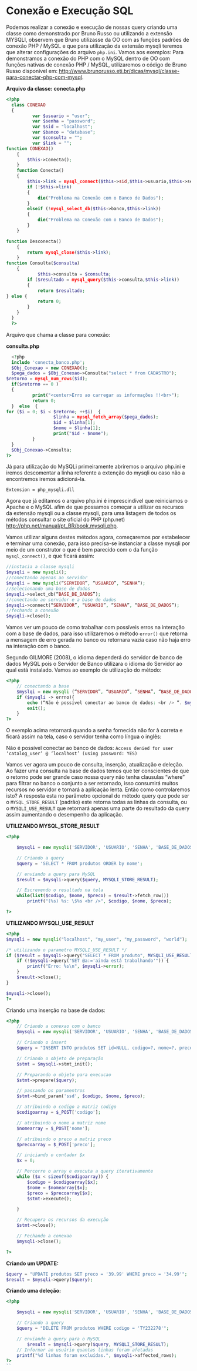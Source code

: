 # Conexão e Execução SQL

Podemos realizar a conexão e execução de nossas query criando uma classe como demonstrado por Bruno Russo ou utilizando a extensão MYSQLI, observem que Bruno utilizasse da OO com as funções padrões de conexão PHP / MySQL e que para utilização da extensão mysqli teremos que alterar configurações do arquivo `php.ini`.
Vamos aos exemplos:
Para demonstramos a conexão do PHP com o MySQL dentro de OO com funções nativas de conexão PHP / MySQL, utilizaremos o código de Bruno Russo disponível em:
http://www.brunorusso.eti.br/dicas/mysql/classe-para-conectar-php-com-mysql.

**Arquivo da classe: conecta.php**
```php
<?php
  class CONEXAO
  {
          var $usuario = "user";
          var $senha = "password";
          var $sid = "localhost";
          var $banco = "database";
          var $consulta = "";
          var $link = "";
function CONEXAO()
  	{
 		$this->Conecta();
  	}
  	function Conecta()
  	{
  		$this->link = mysql_connect($this->sid,$this->usuario,$this->senha);
  		if (!$this->link)
  		{
  			die("Problema na Conexão com o Banco de Dados");
  		}
  		elseif (!mysql_select_db($this->banco,$this->link))
  		{
  			die("Problema na Conexão com o Banco de Dados");
  		}
  	}

function Desconecta()
  	{
  		return mysql_close($this->link);
  	}
function Consulta($consulta)
  	{
          	$this->consulta = $consulta;
  		if ($resultado = mysql_query($this->consulta,$this->link))
  		{
  			return $resultado;
} else {
  			return 0;
  		}
  	}
  }
  ?>
```

Arquivo que chama a classe para conexão:

**consulta.php**
```php
  <?php
  include 'conecta_banco.php';
  $Obj_Conexao = new CONEXAO();
  $pega_dados = $Obj_Conexao->Consulta("select * from CADASTRO");
$retorno = mysql_num_rows($id);
  if($retorno == 0 )
  {
          print("<center>Erro ao carregar as informações !!<br>");
          return 0;
  }  else  {
for ($i = 0; $i < $retorno; ++$i)  {
                  $linha = mysql_fetch_array($pega_dados);
                  $id = $linha[1];
                  $nome = $linha[1];
                  print("$id - $nome");
          }
  }
  $Obj_Conexao->Consulta;
?>
```
Já para utilização do MySQLi primeiramente abriremos o arquivo php.ini e iremos descomentar a linha referente a extenção do mysqli ou caso não a encontremos iremos adicioná-la.

`Extension = php_mysqli.dll`

Agora que já editamos o arquivo php.ini é imprescindível que reiniciamos o Apache e o MySQL afim de que possamos começar a utilizar os recursos da extensão mysqli ou a classe mysqli, para uma listagem de todos os métodos consultar o site oficial do PHP (php.net) http://php.net/manual/pt_BR/book.mysqli.php.

Vamos utilizar alguns destes métodos agora, começaremos por estabelecer e terminar uma conexão, para isso precisa-se instanciar a classe mysqli por meio de um construtor o que é bem parecido com o da função `mysql_connect()`, e que ficará assim:

```php
//instacia a classe mysqli
$mysqli = new mysqli();
//conectando apenas ao servidor
$mysqli = new mysqli(“SERVIDOR”, “USUARIO”, “SENHA”);
//Selecionando uma base de dados
$mysqli->select_db(“BASE_DE_DADOS”);
//conectando ao servidor e a base de dados
$mysqli->connect(“SERVIDOR”, “USUARIO”, “SENHA”, “BASE_DE_DADOS”);
//fechando a conexão
$mysqli->close();
````

Vamos ver um pouco de como trabalhar com possíveis erros na interação com a base de dados, para isso utilizaremos o método `error()` que retorna a mensagem de erro gerada no banco ou retornara vazia caso não haja erro na interação com o banco.

Segundo GILMORE (2008), o idioma dependerá do servidor de banco de dados MySQL pois o Servidor de Banco utilizara o idioma do Servidor ao qual está instalado.
Vamos ao exemplo de utilização do método:

```php
<?php
	// conectando a base
	$myslqi = new mysqli (“SERVIDOR”, “USUARIO”, ”SENHA”, “BASE_DE_DADOS”);
	if ($mysqli -> errno){
		echo (“Não é possível conectar ao banco de dados: <br /> ”. $mysqli->error);
		exit();
	}
?>
```

O exemplo acima retornará quando a senha fornecida não for à correta e ficará assim na tela, caso o servidor tenha como língua o inglês:

Não é possível conectar ao banco de dados:
`Access denied for user ‘catalog_user’ @ ‘localhost’ (using password: YES)`

Vamos ver agora um pouco de consulta, inserção, atualização e deleção. Ao fazer uma consulta na base de dados temos que ter conscientes de que o retorno pode ser grande caso nossa query não tenha clausulas “where” para filtrar no banco o conjunto a ser retornado, isso consumirá muitos recursos no servidor e tornará a aplicação lenta. Então como controlaremos isto? A resposta esta no parâmetro opcional do método query que pode ser o `MYSQL_STORE_RESULT` (padrão) este retorna todas as linhas da consulta, ou o `MYSQLI_USE_RESULT` que retornará apenas uma parte do resultado da query assim aumentando o desempenho da aplicação.

**UTILIZANDO MYSQL_STORE_RESULT**

```php
<?php

    $mysqli = new mysqli('SERVIDOR', 'USUARIO', 'SENHA', 'BASE_DE_DADOS');

    // Criando a query
    $query = 'SELECT * FROM produtos ORDER by nome';

    // enviando a query para MySQL
    $result = $mysqli->query($query, MYSQLI_STORE_RESULT);

    // Escrevendo o resultado na tela
    while(list($codigo, $nome, $preco) = $result->fetch_row())
        printf("(%s) %s: \$%s <br />", $codigo, $nome, $preco);

?>
```

**UTILIZANDO MYSQLI_USE_RESULT**

```php
<?php
$mysqli = new mysqli("localhost", "my_user", "my_password", "world");

/* utilizando o parametro MYSQLI_USE_RESULT */
if ($result = $mysqli->query("SELECT * FROM produto", MYSQLI_USE_RESULT)) {
    if (!$mysqli->query("SET @a:='ainda está trabalhando'")) {
        printf("Erro: %s\n", $mysqli->error);
    }
    $result->close();
}

$mysqli->close();
?>
```

Criando uma inserção na base de dados:

```php
<?php
    // Criando a conexao com o banco
    $mysqli = new mysqli('SERVIDOR', 'USUARIO', 'SENHA', 'BASE_DE_DADOS');

    // Criando o insert
    $query = "INSERT INTO produtos SET id=NULL, codigo=?, nome=?, preco=?";

    // Criando o objeto de preparação
    $stmt = $mysqli->stmt_init();

    // Preparando o objeto para execucao
    $stmt->prepare($query);

    // passando os paramentros
    $stmt->bind_param('ssd', $codigo, $nome, $preco);

    // atribuindo o codigo a matriz codigo
    $codigoarray = $_POST['codigo'];

    // atribuindo o nome a matriz nome
    $nomearray = $_POST['nome'];

    // atribuindo o preco a matriz preco
    $precoarray = $_POST['preco'];

    // iniciando o contador $x
    $x = 0;

    // Percorre o array e executa a query iterativamente
    while ($x < sizeof($codigoarray)) {
        $codigo = $codigoarray[$x];
        $nome = $nomearray[$x];
        $preco = $precoarray[$x];
        $stmt->execute();

    }

    // Recupera os recursos da execução
    $stmt->close();

    // Fechando a conexao
    $mysqli->close();

?>
```

**Criando um UPDATE:**

```php
$query = "UPDATE produtos SET preco = '39.99' WHERE preco = '34.99'";
$result = $mysqli->query($query);
```

**Criando uma deleção:**

```php
<?php

    $mysqli = new mysqli('SERVIDOR', 'USUARIO', 'SENHA', 'BASE_DE_DADOS');

    // Criando a query
    $query = "DELETE FROM produtos WHERE codigo = 'TY232278'";

    // enviando a query para o MySQL
	    $result = $mysqli->query($query, MYSQLI_STORE_RESULT);
    // Informar ao usuário quantas linhas foram afetadas
    printf("%d linhas foram excluídas.", $mysqli->affected_rows);
?>
``
